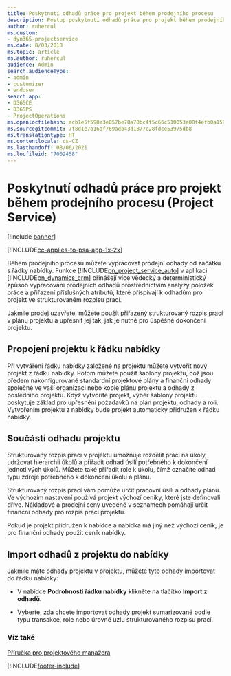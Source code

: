 ```yaml
---
title: Poskytnutí odhadů práce pro projekt během prodejního procesu
description: Postup poskytnutí odhadů práce pro projekt během prodejního procesu v Project Service
author: ruhercul
ms.custom:
- dyn365-projectservice
ms.date: 8/03/2018
ms.topic: article
ms.author: ruhercul
audience: Admin
search.audienceType:
- admin
- customizer
- enduser
search.app:
- D365CE
- D365PS
- ProjectOperations
ms.openlocfilehash: acb1e5f598e3e057be78a70bc4f5c66c510053a08f4efb0a1595cf4853171662
ms.sourcegitcommit: 7f8d1e7a16af769adb43d1877c28fdce53975db8
ms.translationtype: HT
ms.contentlocale: cs-CZ
ms.lasthandoff: 08/06/2021
ms.locfileid: "7002458"
---
```

# <a name="provide-work-estimates-for-a-project-during-the-sales-process-project-service"></a>Poskytnutí odhadů práce pro projekt během prodejního procesu (Project Service)

[!include [banner](../includes/psa-now-project-operations.md)]

[!INCLUDE[cc-applies-to-psa-app-1x-2x](../includes/cc-applies-to-psa-app-1x-2x.md)]

Během prodejního procesu můžete vypracovat prodejní odhady od začátku s řádky nabídky. Funkce [!INCLUDE[pn_project_service_auto](../includes/pn-project-service-auto.md)] v aplikaci [!INCLUDE[pn_dynamics_crm](../includes/pn-dynamics-crm.md)] přinášejí více vědecký a deterministický způsob vypracování prodejních odhadů prostřednictvím analýzy položek práce a přiřazení příslušných atributů, které přispívají k odhadům pro projekt ve strukturovaném rozpisu prací.  
  
 Jakmile prodej uzavřete, můžete použít přiřazený strukturovaný rozpis prací v plánu projektu a upřesnit jej tak, jak je nutné pro úspěšné dokončení projektu.  
  
## <a name="link-a-project-to-a-quote-line"></a>Propojení projektu k řádku nabídky  
 Při vytváření řádku nabídky založené na projektu můžete vytvořit nový projekt z řádku nabídky. Potom můžete použít šablony projektu, což jsou předem nakonfigurované standardní projektové plány a finanční odhady společné ve vaší organizaci nebo kopie plánu projektu a odhady z posledního projektu. Když vytvoříte projekt, výběr šablony projektu poskytuje základ pro upřesnění požadavků na plán projektu, odhady a roli. Vytvořením projektu z nabídky bude projekt automaticky přidružen k řádku nabídky.  
  
## <a name="project-estimate-components"></a>Součásti odhadu projektu  
 Strukturovaný rozpis prací v projektu umožňuje rozdělit práci na úkoly, udržovat hierarchii úkolů a přiřadit odhad úsilí potřebného k dokončení jednotlivých úkolů. Můžete také přiřadit role k úkolu, čímž označíte odhad typu zdroje potřebného k dokončení úkolu a plánu.  
  
 Strukturovaný rozpis prací vám pomůže určit pracovní úsilí a odhady plánu. Ve výchozím nastavení používá projekt výchozí ceníky, které jste definovali dříve. Nákladové a prodejní ceny uvedené v seznamech pomáhají určit finanční odhady pro rozpis prací projektu.  
  
 Pokud je projekt přidružen k nabídce a nabídka má jiný než výchozí ceník, je pro finanční odhady použit ceník nabídky.  
  
## <a name="import-estimates-from-a-project-into-a-quote"></a>Import odhadů z projektu do nabídky  
 Jakmile máte odhady projektu v projektu, můžete tyto odhady importovat do řádku nabídky:  
  
-   V nabídce **Podrobnosti řádku nabídky** klikněte na tlačítko **Import z odhadů**. 

-   Vyberte, zda chcete importovat odhady projekt sumarizované podle typu transakce, role nebo úrovně uzlu strukturovaného rozpisu prací.  
  
### <a name="see-also"></a>Viz také  
 [Příručka pro projektového manažera](../psa/project-manager-guide.md)


[!INCLUDE[footer-include](../includes/footer-banner.md)]